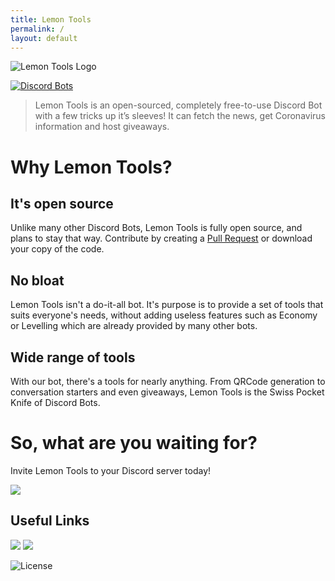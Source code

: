 ```yaml
---
title: Lemon Tools
permalink: /
layout: default
---
```


![Lemon Tools Logo](https://i.imgur.com/2x6Et4V.png)

[![Discord Bots](https://top.gg/api/widget/896309687136436234.svg)](https://top.gg/bot/896309687136436234)

> Lemon Tools is an open-sourced, completely free-to-use Discord Bot with a few tricks up it’s sleeves! It can fetch the news, get Coronavirus information and host giveaways.

# Why Lemon Tools?

## It's open source

Unlike many other Discord Bots, Lemon Tools is fully open source, and plans to stay that way. Contribute by creating a [Pull Request](https://github.com/CoolJim/lemontools/pulls) or download your copy of the code.

## No bloat

Lemon Tools isn't a do-it-all bot. It's purpose is to provide a set of tools that suits everyone's needs, without adding useless features such as Economy or Levelling which are already provided by many other bots.

## Wide range of tools

With our bot, there's a tools for nearly anything. From QRCode generation to conversation starters and even giveaways, Lemon Tools is the Swiss Pocket Knife of Discord Bots.

# So, what are you waiting for?

Invite Lemon Tools to your Discord server today!

[![](https://raster.shields.io/badge/-Click%20to%20invite-yellow?style=for-the-badge&logo=discord)](https://discord.com/api/oauth2/authorize?client_id=896309687136436234&scope=bot+applications.commands&permissions=448928796608)

## Useful Links

[![](https://raster.shields.io/badge/-Who%20codes%20Lemon%20Tools%3F-yellow?style=for-the-badge)](team)
[![](https://raster.shields.io/badge/-Open%20a%20PR-yellow?style=for-the-badge&logo=github)](//github.com/cooljim/lemontools/pulls)

![License](https://img.shields.io/github/license/cooljim/lemontools)
